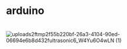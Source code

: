 # arduino

#

![uploads2ftmp2f55b220bf-26a3-4104-90ed-06694e6b8d432fultrasonic6_W4Yu6O4wLN (1)](https://user-images.githubusercontent.com/95183136/186540971-3e95af49-a592-4568-9dba-b2097033f606.png)
